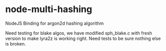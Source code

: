 node-multi-hashing
===============
NodeJS Binding for argon2d hashing algorithm


Need testing for blake algos, we have modified sph_blake.c with fresh version to make lyra2z is working right. Need tests to be sure nothing else is broken.
